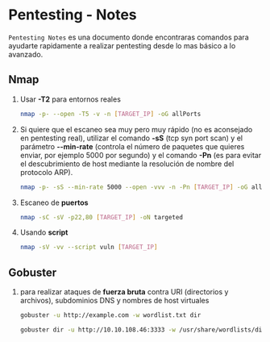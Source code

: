 # Pentesting - Notes

`Pentesting Notes` es una documento donde encontraras comandos para ayudarte rapidamente a realizar pentesting desde lo mas básico a lo avanzado.

## Nmap

1. Usar **-T2** para entornos reales

   ```bash
   nmap -p- --open -T5 -v -n [TARGET_IP] -oG allPorts
   ```

2. Si quiere que el escaneo sea muy pero muy rápido (no es aconsejado en pentesting real), utilizar el comando **-sS** (tcp syn port scan) y el parámetro **--min-rate** (controla el número de paquetes que quieres enviar, por ejemplo 5000 por segundo) y el comando **-Pn** (es para evitar el descubrimiento de host mediante la resolución de nombre del protocolo ARP). 

   ```bash
   nmap -p- -sS --min-rate 5000 --open -vvv -n -Pn [TARGET_IP] -oG allPorts
   ```

3. Escaneo de **puertos**

   ```bash
   nmap -sC -sV -p22,80 [TARGET_IP] -oN targeted
   ```

4. Usando **script**

   ```bash
   nmap -sV -vv --script vuln [TARGET_IP]
   ```

## Gobuster

1. para realizar ataques de **fuerza bruta** contra URI (directorios y archivos), subdominios DNS y nombres de host virtuales

   ```bash
   gobuster -u http://example.com -w wordlist.txt dir
   ```
   ```bash
   gobuster dir -u http://10.10.108.46:3333 -w /usr/share/wordlists/dirbuster/directory-list-1.0.txt
   ```
   
